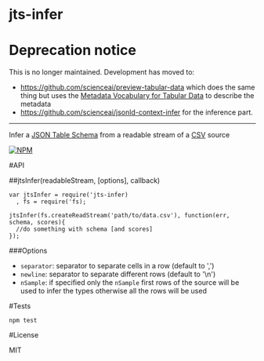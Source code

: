 jts-infer
=========


# Deprecation notice

This is no longer maintained.
Development has moved to:
- https://github.com/scienceai/preview-tabular-data which does the same thing but uses the [Metadata Vocabulary for Tabular Data](http://www.w3.org/TR/tabular-metadata/) to describe the metadata
- https://github.com/scienceai/jsonld-context-infer for the inference part.

---

Infer a
[JSON Table Schema](http://dataprotocols.org/json-table-schema/) from
a readable stream of a
[CSV](http://en.wikipedia.org/wiki/Comma-separated_values) source


[![NPM](https://nodei.co/npm/jts-infer.png)](https://nodei.co/npm/jts-infer/)


#API

##jtsInfer(readableStream, [options], callback)


    var jtsInfer = require('jts-infer)
      , fs = require('fs);

    jtsInfer(fs.createReadStream('path/to/data.csv'), function(err, schema, scores){
      //do something with schema [and scores]
    });


###Options

- ```separator```: separator to separate cells in a row (default to ',')
- ```newline```: separator to separate different rows (default to '\n')
- ```nSample```: if specified only the ```nSample``` first rows of the source will be used to infer the types otherwise all the rows will be used


#Tests

    npm test


#License

MIT
